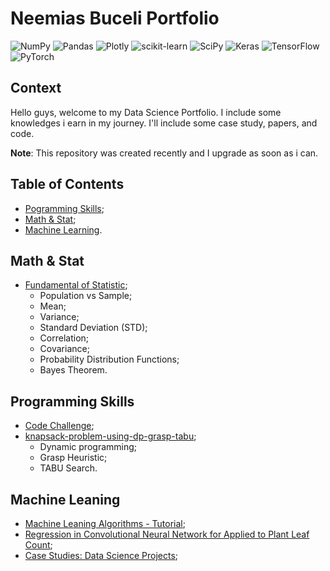 # Neemias Buceli Portfolio
![NumPy](https://img.shields.io/badge/numpy-%23013243.svg?style=for-the-badge&logo=numpy&logoColor=white)
![Pandas](https://img.shields.io/badge/pandas-%23150458.svg?style=for-the-badge&logo=pandas&logoColor=white)
![Plotly](https://img.shields.io/badge/Plotly-%233F4F75.svg?style=for-the-badge&logo=plotly&logoColor=white)
![scikit-learn](https://img.shields.io/badge/scikit--learn-%23F7931E.svg?style=for-the-badge&logo=scikit-learn&logoColor=white)
![SciPy](https://img.shields.io/badge/SciPy-%230C55A5.svg?style=for-the-badge&logo=scipy&logoColor=%white)
![Keras](https://img.shields.io/badge/Keras-%23D00000.svg?style=for-the-badge&logo=Keras&logoColor=white)
![TensorFlow](https://img.shields.io/badge/TensorFlow-%23FF6F00.svg?style=for-the-badge&logo=TensorFlow&logoColor=white)
![PyTorch](https://img.shields.io/badge/PyTorch-%23EE4C2C.svg?style=for-the-badge&logo=PyTorch&logoColor=white)

## Context

Hello guys, welcome to my Data Science Portfolio. I include some knowledges i earn in my journey. I'll include some case study, papers, and code.

**Note**: This repository was created recently and I upgrade as soon as i can.

## Table of Contents

- [Pogramming Skills](#programming-skills);
- [Math & Stat](#math--stat);
- [Machine Learning](#machine-learning).

## Math & Stat

- [Fundamental of Statistic](https://github.com/neemiasbsilva/NeemiasBuceli-ds-portfolio/tree/main/mathematic-and-statistics/fundamental-of-statistics);
  - Population vs Sample;
  - Mean;
  - Variance;
  - Standard Deviation (STD);
  - Correlation;
  - Covariance;
  - Probability Distribution Functions;
  - Bayes Theorem.

## Programming Skills

- [Code Challenge](https://github.com/neemiasbsilva/programming-skills);
- [ knapsack-problem-using-dp-grasp-tabu](https://github.com/neemiasbsilva/knapsack-problem-using-dp-grasp-tabu);
  - Dynamic programming;
  - Grasp Heuristic;
  - TABU Search.

## Machine Leaning
  - [Machine Leaning Algorithms - Tutorial](https://github.com/neemiasbsilva/machine-learning-algorithm);
  - [Regression in Convolutional Neural Network for Applied to Plant Leaf Count](https://github.com/neemiasbsilva/regression-in-CNNs-applied-to-plant-leaf-count);
  - [Case Studies: Data Science Projects](https://github.com/neemiasbsilva/case-study-data-science);
